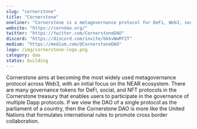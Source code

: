 ```yaml
---
slug: "cornerstone"
title: "Cornerstone"
oneliner: "Cornerstone is a metagovernance protocol for DeFi, Web3, social, gaming and more for the NEAR ecosystem."
website: "https://corndao.org/"
twitter: "https://twitter.com/CornerstoneDAO"
discord: "https://discord.com/invite/bkkvWwMf2T"
medium: "https://medium.com/@CornerstoneDAO"
logo: /img/cornerstone-logo.png
category: dao
status: building
---
```


Cornerstone aims at becoming the most widely used metagovernance protocol across Web3, with an initial focus on the NEAR ecosystem. There are many governance tokens for DeFi, social, and NFT protocols in the Cornerstone treasury that enables users to participate in the governance of multiple Dapp protocols. If we view the DAO of a single protocol as the parliament of a country, then the Cornerstone DAO is more like the United Nations that formulates international rules to promote cross border collaboration.
